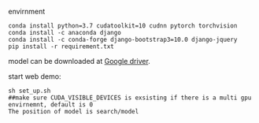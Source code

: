 

envirnment 

    conda install python=3.7 cudatoolkit=10 cudnn pytorch torchvision
    conda install -c anaconda django 
    conda install -c conda-forge django-bootstrap3=10.0 django-jquery 
    pip install -r requirement.txt

model can be downloaded at [Google driver](https://drive.google.com/open?id=1R9wS8QJLp-f15chhOhNgpK7vAkCjtLDj).

start web demo:
    
    sh set_up.sh 
    ##make sure CUDA_VISIBLE_DEVICES is exsisting if there is a multi gpu envirnemnt, default is 0
    The position of model is search/model
